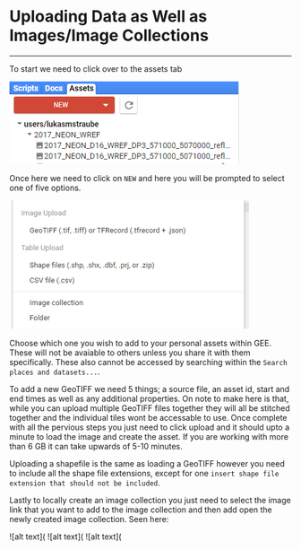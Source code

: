 # Uploading Data as Well as Images/Image Collections
---

To start we need to click over to the assets tab

![alt text](https://github.com/Lukas-Straube/NEON_Internship_Public/blob/master/Yellowstone/Images/Data_Upload.PNG)

Once here we need to click on `NEW` and here you will be prompted to select one of five options.

![alt text](https://github.com/Lukas-Straube/NEON_Internship_Public/blob/master/Yellowstone/Images/Options.PNG)

Choose which one you wish to add to your personal assets within GEE. These will not be avaiable to others unless you share it with them specifically. These also cannot be accessed by searching within the `Search places and datasets...`. 

To add a new GeoTIFF we need 5 things; a source file, an asset id, start and end times as well as any additional properties. On note to make here is that, while you can upload multiple GeoTIFF files together they will all be stitched together and the individual tiles wont be accessable to use. Once complete with all the pervious steps you just need to click upload and it should upto a minute to load the image and create the asset. If you are working with more than 6 GB it can take upwards of 5-10 minutes. 

Uploading a shapefile is the same as loading a GeoTIFF however you need to include all the shape file extensions, except for one `insert shape file extension that should not be included`. 

Lastly to locally create an image collection you just need to select the image link that you want to add to the image collection and then add open the newly created image collection. 
Seen here:

![alt text](
![alt text](
![alt text](
